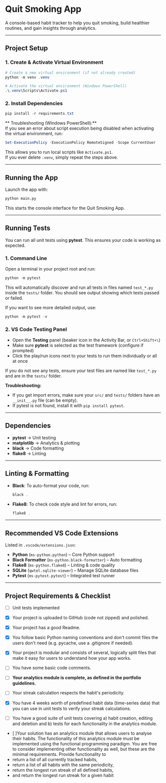 # Quit Smoking App  

A console-based habit tracker to help you quit smoking, build healthier routines, and gain insights through analytics.  

---

## Project Setup  

### 1. Create & Activate Virtual Environment  

```powershell
# Create a new virtual environment (if not already created)
python -m venv .venv

# Activate the virtual environment (Windows PowerShell)
.\.venv\Scripts\Activate.ps1
```

### 2. Install Dependencies  

```powershell
pip install -r requirements.txt
```

** Troubleshooting (Windows PowerShell):**  
If you see an error about script execution being disabled when activating the virtual environment, run:  

```powershell
Set-ExecutionPolicy -ExecutionPolicy RemoteSigned -Scope CurrentUser
```

This allows you to run local scripts like `Activate.ps1`.  
If you ever delete `.venv`, simply repeat the steps above.  

---

##  Running the App  

Launch the app with:  

```sh
python main.py
```

This starts the console interface for the Quit Smoking App.  

---

## Running Tests  


You can run all unit tests using **pytest**. This ensures your code is working as expected.

### 1. Command Line

Open a terminal in your project root and run:

```powershell
python -m pytest
```

This will automatically discover and run all tests in files named `test_*.py` inside the `tests/` folder. You should see output showing which tests passed or failed.

If you want to see more detailed output, use:

```powershell
python -m pytest -v
```

### 2. VS Code Testing Panel

- Open the **Testing** panel (beaker icon in the Activity Bar, or `Ctrl+Shift+\`)
- Make sure **pytest** is selected as the test framework (configure if prompted)
- Click the play/run icons next to your tests to run them individually or all at once

If you do not see any tests, ensure your test files are named like `test_*.py` and are in the `tests/` folder.

**Troubleshooting:**
- If you get import errors, make sure your `src/` and `tests/` folders have an `__init__.py` file (can be empty).
- If pytest is not found, install it with `pip install pytest`.

---


## Dependencies

- **pytest** → Unit testing
- **matplotlib** → Analytics & plotting
- **black** → Code formatting
- **flake8** → Linting

---

## Linting & Formatting

- **Black**: To auto-format your code, run:
  ```powershell
  black .
  ```
- **Flake8**: To check code style and lint for errors, run:
  ```powershell
  flake8 .
  ```

---

## Recommended VS Code Extensions  

Listed in `.vscode/extensions.json`:  

- **Python** (`ms-python.python`) – Core Python support  
- **Black Formatter** (`ms-python.black-formatter`) – Auto formatting  
- **Flake8** (`ms-python.flake8`) – Linting & code quality  
- **SQLite** (`qwtel.sqlite-viewer`) – Manage SQLite database files  
- **Pytest** (`ms-pytest.pytest`) – Integrated test runner  

---

## Project Requirements & Checklist  

- [ ] Unit tests implemented  

- [x] Your project is uploaded to GitHub (code not zipped) and polished.

- [x] Your project has a good Readme.

- [x] You follow basic Python naming conventions and don't commit files the users don't need (e.g. pycache, use a .gitignore if needed).

- [x] Your project is modular and consists of several, logically split files that make it easy for users to understand how your app works.

- [ ] You have some basic code comments.

- [ ] **Your analytics module is complete, as defined in the portfolio guidelines.**

- [ ] Your streak calculation respects the habit's periodicity.

- [x] You have 4 weeks worth of predefined habit data (time-series data) that you can use in unit tests to verify your streak calculations.

- [ ] You have a good suite of unit tests covering a) habit creation, editing and deletion and b) tests for each functionality in the analytics module.

- [ ]Your solution has an analytics module that allows users to analyse their habits. The functionality of this
analytics module must be implemented using the functional programming paradigm. You are free to consider implementing other functionality as well, but these are the minimal requirements. Provide functionality to
- return a list of all currently tracked habits,
- return a list of all habits with the same periodicity,
- return the longest run streak of all defined habits,
- and return the longest run streak for a given habit